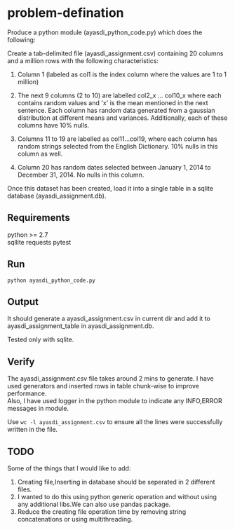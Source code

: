 problem-defination
==================

Produce a python module (ayasdi_python_code.py) which does the following:  

Create a tab-delimited file (ayasdi_assignment.csv) containing 20 columns and a million rows  with the following characteristics:  

1. Column 1 (labeled as col1 is the index column where the values are 1 to 1 million)  

2. The next 9 columns (2 to 10) are labelled col2_x ... col10_x where each contains random values and 'x' is the mean mentioned in the next sentence. Each column has random data generated from a gaussian distribution at different means and variances. 
Additionally, each of these columns have 10% nulls.  

3. Columns 11 to 19 are labelled as col11...col19, where each column has random strings selected from the English Dictionary. 10% nulls in this column as well.  

4. Column 20 has random dates selected between January 1, 2014 to December 31, 2014. 
No nulls in this column.  

Once this dataset has been created, load it into a single table in a sqlite database (ayasdi_assignment.db).  


Requirements
------------

python >= 2.7  
sqllite
requests
pytest

Run
---

```python ayasdi_python_code.py```


Output
-------

It should generate a ayasdi_assignment.csv in current dir and add it to ayasdi_assignment_table in ayasdi_assignment.db.

Tested only with sqlite.

Verify
-----

The ayasdi_assignment.csv file takes around 2 mins to generate. I have used generators and inserted rows in table chunk-wise to improve performance.  
Also, I have used logger in the python module to indicate any INFO,ERROR messages in module.

Use ```wc -l ayasdi_assignment.csv``` to ensure all the lines were successfully written in the file.

TODO
----

Some of the things that I would like to add:  
1.  Creating file,Inserting in database should be seperated in 2 different files.  
2.  I wanted to do this using python generic operation and without using any additional libs.We can also use pandas package.   
3.  Reduce the creating file operation time by removing string concatenations or using multithreading.  






